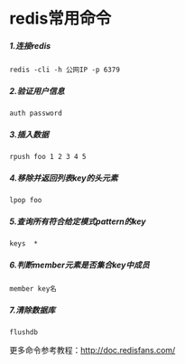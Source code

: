 # redis常用命令

##### 1.连接redis

```
redis -cli -h 公网IP -p 6379
```

##### 2.验证用户信息

```
auth password
```

##### 3.插入数据

```
rpush foo 1 2 3 4 5 
```

##### 4.移除并返回列表key的头元素

```
lpop foo
```

##### 5.查询所有符合给定模式pattern的key

```
keys  *
```

#####  6.判断member元素是否集合key中成员

```
member key名
```

##### 7.清除数据库

```
flushdb
```



更多命令参考教程：http://doc.redisfans.com/

